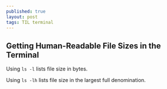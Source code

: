 ```yaml
---
published: true
layout: post
tags: TIL terminal
---
```

## Getting Human-Readable File Sizes in the Terminal

Using `ls -l` lists file size in bytes.

Using `ls -lh` lists file size in the largest full denomination.
